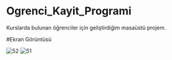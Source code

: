 # Ogrenci_Kayit_Programi
Kurslarda bulunan öğrenciler için geliştirdiğim masaüstü projem.

#Ekran Görüntüsü

![52](https://user-images.githubusercontent.com/20172723/45687056-5906ce80-bb56-11e8-8fb6-698826b1e87b.png)
![51](https://user-images.githubusercontent.com/20172723/45687058-5906ce80-bb56-11e8-8df7-1e8ee98d6987.png)

